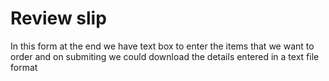 # Review slip

In this form at the end we have text box to enter the items that we want to order and on submiting we could download the details entered in a text file format
